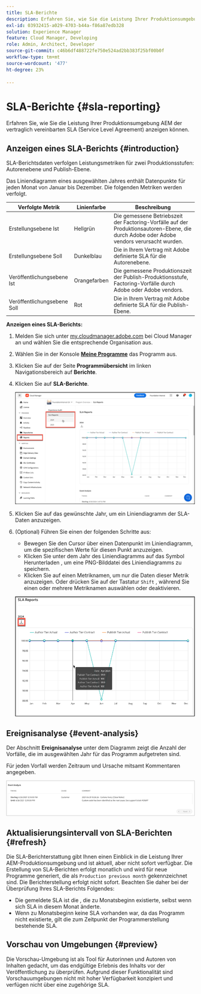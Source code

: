 ```yaml
---
title: SLA-Berichte
description: Erfahren Sie, wie Sie die Leistung Ihrer Produktionsumgebung AEM der vertraglich vereinbarten Service Level Agreement anzeigen können.
exl-id: 03932415-a029-4703-b44a-f86a87edb328
solution: Experience Manager
feature: Cloud Manager, Developing
role: Admin, Architect, Developer
source-git-commit: c46b6df488722fe750e524ad2bb383f25bf00b0f
workflow-type: tm+mt
source-wordcount: '477'
ht-degree: 23%

---
```



# SLA-Berichte {#sla-reporting}

Erfahren Sie, wie Sie die Leistung Ihrer Produktionsumgebung AEM der vertraglich vereinbarten SLA (Service Level Agreement) anzeigen können.

## Anzeigen eines SLA-Berichts {#introduction}

SLA-Berichtsdaten verfolgen Leistungsmetriken für zwei Produktionsstufen: Autorenebene und Publish-Ebene.

Das Liniendiagramm eines ausgewählten Jahres enthält Datenpunkte für jeden Monat von Januar bis Dezember. Die folgenden Metriken werden verfolgt.

| Verfolgte Metrik | Linienfarbe | Beschreibung |
| --- | --- | --- |
| Erstellungsebene Ist | Hellgrün | Die gemessene Betriebszeit der Factoring-Vorfälle auf der Produktionsautoren-Ebene, die durch Adobe oder Adobe vendors verursacht wurden. |
| Erstellungsebene Soll | Dunkelblau | Die in Ihrem Vertrag mit Adobe definierte SLA für die Autorenebene. |
| Veröffentlichungsebene Ist | Orangefarben | Die gemessene Produktionszeit der Publish-Produktionsstufe, Factoring-Vorfälle durch Adobe oder Adobe vendors. |
| Veröffentlichungsebene Soll | Rot | Die in Ihrem Vertrag mit Adobe definierte SLA für die Publish-Ebene. |

**Anzeigen eines SLA-Berichts:**

1. Melden Sie sich unter [my.cloudmanager.adobe.com](https://my.cloudmanager.adobe.com/) bei Cloud Manager an und wählen Sie die entsprechende Organisation aus.

1. Wählen Sie in der Konsole **[Meine Programme](/help/implementing/cloud-manager/navigation.md#my-programs)** das Programm aus.

1. Klicken Sie auf der Seite **Programmübersicht** im linken Navigationsbereich auf **Berichte**.

1. Klicken Sie auf **SLA-Berichte**.

   ![SLA-Berichtszeilendiagramm](/help/implementing/cloud-manager/assets/cm-sla-report.png)

1. Klicken Sie auf das gewünschte Jahr, um ein Liniendiagramm der SLA-Daten anzuzeigen.

1. (Optional) Führen Sie einen der folgenden Schritte aus:

   * Bewegen Sie den Cursor über einen Datenpunkt im Liniendiagramm, um die spezifischen Werte für diesen Punkt anzuzeigen.
   * Klicken Sie unter dem Jahr des Liniendiagramms auf das Symbol Herunterladen , um eine PNG-Bilddatei des Liniendiagramms zu speichern.
   * Klicken Sie auf einen Metriknamen, um nur die Daten dieser Metrik anzuzeigen. Oder drücken Sie auf der Tastatur `Shift` , während Sie einen oder mehrere Metriknamen auswählen oder deaktivieren.

   ![Anzeigen von detaillierten Daten](/help/implementing/cloud-manager/assets/cm-sla-download.png)

## Ereignisanalyse {#event-analysis}

Der Abschnitt **Ereignisanalyse** unter dem Diagramm zeigt die Anzahl der Vorfälle, die im ausgewählten Jahr für das Programm aufgetreten sind.

Für jeden Vorfall werden Zeitraum und Ursache mitsamt Kommentaren angegeben.

![Beispiel für eine Ereignisanalyse](assets/sla-reporting-c.png)

## Aktualisierungsintervall von SLA-Berichten {#refresh}

Die SLA-Berichterstattung gibt Ihnen einen Einblick in die Leistung Ihrer AEM-Produktionsumgebung und ist aktuell, aber nicht sofort verfügbar. Die Erstellung von SLA-Berichten erfolgt monatlich und wird für neue Programme generiert, die als `Production previous month` gekennzeichnet sind. Die Berichterstellung erfolgt nicht sofort. Beachten Sie daher bei der Überprüfung Ihres SLA-Berichts Folgendes:

* Die gemeldete SLA ist die , die zu Monatsbeginn existierte, selbst wenn sich SLA in diesem Monat änderte.
* Wenn zu Monatsbeginn keine SLA vorhanden war, da das Programm nicht existierte, gilt die zum Zeitpunkt der Programmerstellung bestehende SLA.

## Vorschau von Umgebungen {#preview}

Die Vorschau-Umgebung ist als Tool für Autorinnen und Autoren von Inhalten gedacht, um das endgültige Erlebnis des Inhalts vor der Veröffentlichung zu überprüfen. Aufgrund dieser Funktionalität sind Vorschauumgebungen nicht mit hoher Verfügbarkeit konzipiert und verfügen nicht über eine zugehörige SLA.

